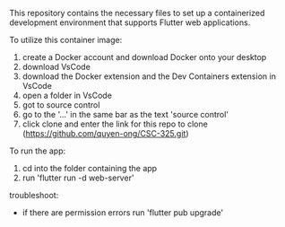 This repository contains the necessary files to set up a containerized development environment that supports Flutter web applications.

To utilize this container image:
  1. create a Docker account and download Docker onto your desktop
  2. download VsCode
  3. download the Docker extension and the Dev Containers extension in VsCode
  4. open a folder in VsCode
  5. got to source control
  6. go to the '...' in the same bar as the text 'source control'
  7. click clone and enter the link for this repo to clone (https://github.com/quyen-ong/CSC-325.git)

To run the app:
  1. cd into the folder containing the app
  2. run 'flutter run -d web-server'

troubleshoot:
- if there are permission errors run 'flutter pub upgrade'
